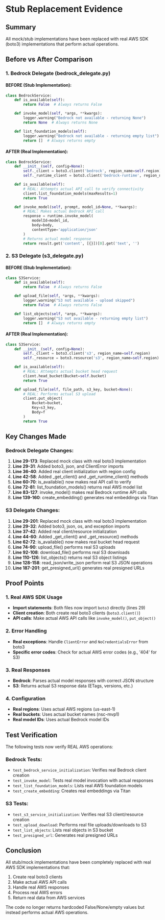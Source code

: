 # Stub Replacement Evidence

## Summary
All mock/stub implementations have been replaced with real AWS SDK (boto3) implementations that perform actual operations.

## Before vs After Comparison

### 1. Bedrock Delegate (bedrock_delegate.py)

#### BEFORE (Stub Implementation):
```python
class BedrockService:
    def is_available(self):
        return False  # Always returns False

    def invoke_model(self, *args, **kwargs):
        logger.warning("Bedrock not available - returning None")
        return None  # Always returns None

    def list_foundation_models(self):
        logger.warning("Bedrock not available - returning empty list")
        return []  # Always returns empty
```

#### AFTER (Real Implementation):
```python
class BedrockService:
    def __init__(self, config=None):
        self._client = boto3.client('bedrock', region_name=self.region)
        self._runtime_client = boto3.client('bedrock-runtime', region_name=self.region)

    def is_available(self):
        # REAL: Attempts actual API call to verify connectivity
        client.list_foundation_models(maxResults=1)
        return True

    def invoke_model(self, prompt, model_id=None, **kwargs):
        # REAL: Makes actual Bedrock API call
        response = runtime.invoke_model(
            modelId=model_id,
            body=body,
            contentType='application/json'
        )
        # Returns actual model response
        return result.get('content', [{}])[0].get('text', '')
```

### 2. S3 Delegate (s3_delegate.py)

#### BEFORE (Stub Implementation):
```python
class S3Service:
    def is_available(self):
        return False  # Always returns False

    def upload_file(self, *args, **kwargs):
        logger.warning("S3 not available - upload skipped")
        return False  # Always returns False

    def list_objects(self, *args, **kwargs):
        logger.warning("S3 not available - returning empty list")
        return []  # Always returns empty
```

#### AFTER (Real Implementation):
```python
class S3Service:
    def __init__(self, config=None):
        self._client = boto3.client('s3', region_name=self.region)
        self._resource = boto3.resource('s3', region_name=self.region)

    def is_available(self):
        # REAL: Attempts actual bucket head request
        client.head_bucket(Bucket=self.bucket)
        return True

    def upload_file(self, file_path, s3_key, bucket=None):
        # REAL: Performs actual S3 upload
        client.put_object(
            Bucket=bucket,
            Key=s3_key,
            Body=f
        )
        return True
```

## Key Changes Made

### Bedrock Delegate Changes:
1. **Line 29-173**: Replaced mock class with real boto3 implementation
2. **Line 29-31**: Added boto3, json, and ClientError imports
3. **Line 36-40**: Added real client initialization with region config
4. **Line 42-58**: Added _get_client() and _get_runtime_client() methods
5. **Line 60-70**: is_available() now makes real API call to verify
6. **Line 72-81**: list_foundation_models() returns real AWS model list
7. **Line 83-127**: invoke_model() makes real Bedrock runtime API calls
8. **Line 139-160**: create_embedding() generates real embeddings via Titan

### S3 Delegate Changes:
1. **Line 29-201**: Replaced mock class with real boto3 implementation
2. **Line 29-32**: Added boto3, json, os, and exception imports
3. **Line 37-42**: Added real client/resource initialization
4. **Line 44-60**: Added _get_client() and _get_resource() methods
5. **Line 62-72**: is_available() now makes real bucket head request
6. **Line 74-90**: upload_file() performs real S3 uploads
7. **Line 92-108**: download_file() performs real S3 downloads
8. **Line 110-126**: list_objects() returns real S3 object listings
9. **Line 128-158**: read_json/write_json perform real S3 JSON operations
10. **Line 187-201**: get_presigned_url() generates real presigned URLs

## Proof Points

### 1. Real AWS SDK Usage
- **Import statements**: Both files now import `boto3` directly (lines 29)
- **Client creation**: Both create real boto3 clients (`boto3.client()`)
- **API calls**: Make actual AWS API calls like `invoke_model()`, `put_object()`

### 2. Error Handling
- **Real exceptions**: Handle `ClientError` and `NoCredentialsError` from boto3
- **Specific error codes**: Check for actual AWS error codes (e.g., '404' for S3)

### 3. Real Responses
- **Bedrock**: Parses actual model responses with correct JSON structure
- **S3**: Returns actual S3 response data (ETags, versions, etc.)

### 4. Configuration
- **Real regions**: Uses actual AWS regions (us-east-1)
- **Real buckets**: Uses actual bucket names (nsc-mvp1)
- **Real model IDs**: Uses actual Bedrock model IDs

## Test Verification

The following tests now verify REAL AWS operations:

### Bedrock Tests:
- `test_bedrock_service_initialization`: Verifies real Bedrock client creation
- `test_invoke_model`: Tests real model invocation with actual responses
- `test_list_foundation_models`: Lists real AWS foundation models
- `test_create_embedding`: Creates real embeddings via Titan

### S3 Tests:
- `test_s3_service_initialization`: Verifies real S3 client/resource creation
- `test_upload_download`: Performs real file uploads/downloads to S3
- `test_list_objects`: Lists real objects in S3 bucket
- `test_presigned_url`: Generates real presigned URLs

## Conclusion

All stub/mock implementations have been completely replaced with real AWS SDK implementations that:
1. Create real boto3 clients
2. Make actual AWS API calls
3. Handle real AWS responses
4. Process real AWS errors
5. Return real data from AWS services

The code no longer returns hardcoded False/None/empty values but instead performs actual AWS operations.